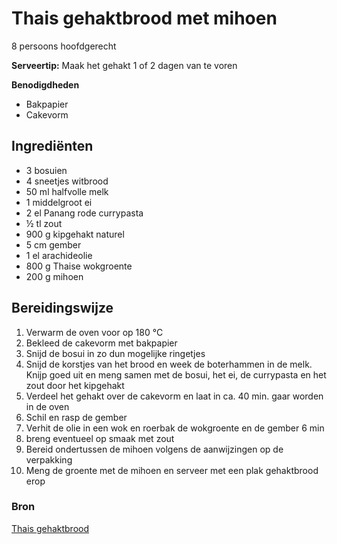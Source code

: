 # Thais gehaktbrood met mihoen

8 persoons hoofdgerecht

**Serveertip:** Maak het gehakt 1 of 2 dagen van te voren

**Benodigdheden**

- Bakpapier
- Cakevorm

## Ingrediënten

- 3 bosuien
- 4 sneetjes witbrood
- 50 ml halfvolle melk
- 1 middelgroot ei
- 2 el Panang rode currypasta
- ½ tl zout
- 900 g kipgehakt naturel
- 5 cm gember
- 1 el arachideolie
- 800 g Thaise wokgroente
- 200 g mihoen

## Bereidingswijze

1. Verwarm de oven voor op 180 °C
2. Bekleed de cakevorm met bakpapier
3. Snijd de bosui in zo dun mogelijke ringetjes
4. Snijd de korstjes van het brood en week de boterhammen in de melk. Knijp goed uit en meng samen met de bosui, het ei, de currypasta en het zout door het kipgehakt
5. Verdeel het gehakt over de cakevorm en laat in ca. 40 min. gaar worden in de oven
6. Schil en rasp de gember
7. Verhit de olie in een wok en roerbak de wokgroente en de gember 6 min
8. breng eventueel op smaak met zout
9.  Bereid ondertussen de mihoen volgens de aanwijzingen op de verpakking
10. Meng de groente met de mihoen en serveer met een plak gehaktbrood erop


### Bron

[Thais gehaktbrood](https://www.smulweb.nl/recepten/1463243/Thais-gehaktbrood)